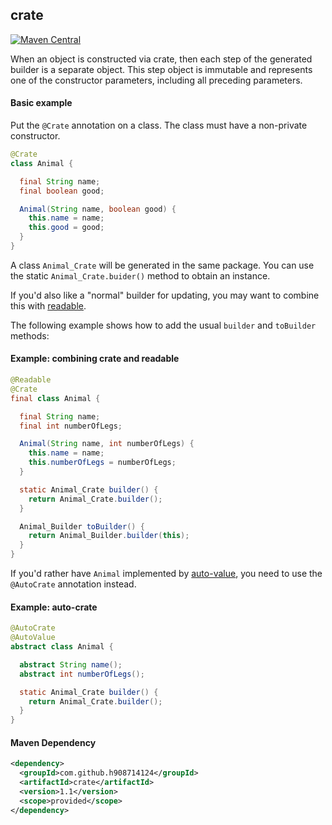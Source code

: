 ## crate

[![Maven Central](https://maven-badges.herokuapp.com/maven-central/com.github.h908714124/crate/badge.svg)](https://maven-badges.herokuapp.com/maven-central/com.github.h908714124/crate)

When an object is constructed via crate, then each step of the generated builder is a separate object.
This step object is immutable and represents one of the constructor parameters, including all preceding parameters.

#### Basic example

Put the `@Crate` annotation on a class. The class must have a non-private constructor.

````java
@Crate
class Animal {

  final String name;
  final boolean good;

  Animal(String name, boolean good) {
    this.name = name;
    this.good = good;
  }
}
````

A class `Animal_Crate` will be generated in the same package.
You can use the static `Animal_Crate.buider()` method to obtain an instance.

If you'd also like a "normal" builder for updating, you may want to combine this with
[readable](https://github.com/h908714124/readable). 

The following example shows how to add the usual
`builder` and `toBuilder` methods:

#### Example: combining crate and readable

````java
@Readable
@Crate
final class Animal {

  final String name;
  final int numberOfLegs;

  Animal(String name, int numberOfLegs) {
    this.name = name;
    this.numberOfLegs = numberOfLegs;
  }

  static Animal_Crate builder() {
    return Animal_Crate.builder();
  }

  Animal_Builder toBuilder() {
    return Animal_Builder.builder(this);
  }
}
````

If you'd rather have `Animal` implemented by [auto-value](https://github.com/google/auto/tree/master/value),
you need to use the `@AutoCrate` annotation instead.

#### Example: auto-crate

````java
@AutoCrate
@AutoValue
abstract class Animal {

  abstract String name();
  abstract int numberOfLegs();

  static Animal_Crate builder() {
    return Animal_Crate.builder();
  }
}
````

#### Maven Dependency

````xml
<dependency>
  <groupId>com.github.h908714124</groupId>
  <artifactId>crate</artifactId>
  <version>1.1</version>
  <scope>provided</scope>
</dependency>
````
